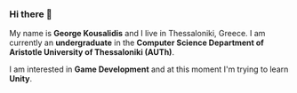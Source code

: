 ### Hi there 👋

My name is **George Kousalidis** and I live in Thessaloniki, Greece. I am currently an **undergraduate** in the **Computer Science Department of Aristotle University of Thessaloniki (AUTh)**.

I am interested in **Game Development** and at this moment I'm trying to learn **Unity**.
